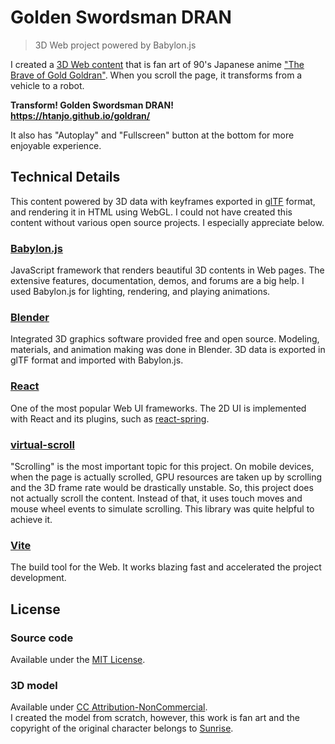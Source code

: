 # Golden Swordsman DRAN

> 3D Web project powered by Babylon.js

I created a [3D Web content](https://htanjo.github.io/goldran/) that is fan art of 90's Japanese anime ["The Brave of Gold Goldran"](https://en.wikipedia.org/wiki/The_Brave_of_Gold_Goldran). When you scroll the page, it transforms from a vehicle to a robot.

**Transform! Golden Swordsman DRAN!**  
**<https://htanjo.github.io/goldran/>**

It also has "Autoplay" and "Fullscreen" button at the bottom for more enjoyable experience.

## Technical Details

This content powered by 3D data with keyframes exported in [glTF](<(https://docs.blender.org/manual/en/dev/addons/import_export/scene_gltf2.html)>) format, and rendering it in HTML using WebGL.
I could not have created this content without various open source projects.
I especially appreciate below.

### [Babylon.js](https://www.babylonjs.com/)

JavaScript framework that renders beautiful 3D contents in Web pages.
The extensive features, documentation, demos, and forums are a big help.
I used Babylon.js for lighting, rendering, and playing animations.

### [Blender](https://www.blender.org/)

Integrated 3D graphics software provided free and open source.
Modeling, materials, and animation making was done in Blender.
3D data is exported in glTF format and imported with Babylon.js.

### [React](https://react.dev/)

One of the most popular Web UI frameworks.
The 2D UI is implemented with React and its plugins, such as [react-spring](https://www.react-spring.dev/).

### [virtual-scroll](https://github.com/ayamflow/virtual-scroll)

"Scrolling" is the most important topic for this project.
On mobile devices, when the page is actually scrolled, GPU resources are taken up by scrolling and the 3D frame rate would be drastically unstable.
So, this project does not actually scroll the content.
Instead of that, it uses touch moves and mouse wheel events to simulate scrolling.
This library was quite helpful to achieve it.

### [Vite](https://vite.dev/)

The build tool for the Web.
It works blazing fast and accelerated the project development.

## License

### Source code

Available under the [MIT License](./LICENSE).

### 3D model

Available under [CC Attribution-NonCommercial](https://creativecommons.org/licenses/by-nc/4.0/).  
I created the model from scratch, however, this work is fan art and the copyright of the original character belongs to [Sunrise](https://www.sunrise-inc.co.jp/).
